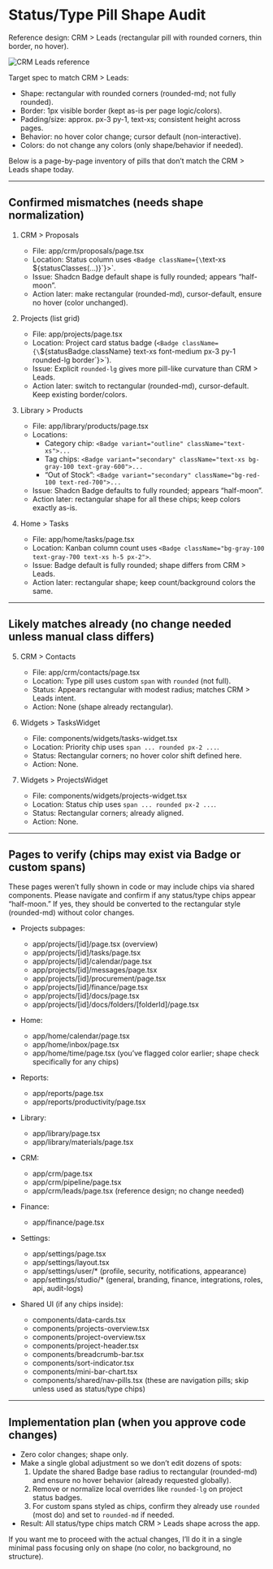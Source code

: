 # Status/Type Pill Shape Audit
Reference design: CRM > Leads (rectangular pill with rounded corners, thin border, no hover).

![CRM Leads reference](https://hebbkx1anhila5yf.public.blob.vercel-storage.com/Screenshot%202025-08-09%20at%2011.32.24-Kxw3p9bM2KPZMNI8waEclrDkThmV3i.png)

Target spec to match CRM > Leads:
- Shape: rectangular with rounded corners (rounded-md; not fully rounded).
- Border: 1px visible border (kept as-is per page logic/colors).
- Padding/size: approx. px-3 py-1, text-xs; consistent height across pages.
- Behavior: no hover color change; cursor default (non-interactive).
- Colors: do not change any colors (only shape/behavior if needed).

Below is a page-by-page inventory of pills that don’t match the CRM > Leads shape today.

---

## Confirmed mismatches (needs shape normalization)

1) CRM > Proposals
   - File: app/crm/proposals/page.tsx
   - Location: Status column uses `<Badge className={\`text-xs ${statusClasses(...)}\`}>`.
   - Issue: Shadcn Badge default shape is fully rounded; appears “half-moon”.
   - Action later: make rectangular (rounded-md), cursor-default, ensure no hover (color unchanged).

2) Projects (list grid)
   - File: app/projects/page.tsx
   - Location: Project card status badge (`<Badge className={\`${statusBadge.className} text-xs font-medium px-3 py-1 rounded-lg border\`}>`).
   - Issue: Explicit `rounded-lg` gives more pill-like curvature than CRM > Leads.
   - Action later: switch to rectangular (rounded-md), cursor-default. Keep existing border/colors.

3) Library > Products
   - File: app/library/products/page.tsx
   - Locations:
     - Category chip: `<Badge variant="outline" className="text-xs">...`
     - Tag chips: `<Badge variant="secondary" className="text-xs bg-gray-100 text-gray-600">...`
     - “Out of Stock”: `<Badge variant="secondary" className="bg-red-100 text-red-700">...`
   - Issue: Shadcn Badge defaults to fully rounded; appears “half-moon”.
   - Action later: rectangular shape for all these chips; keep colors exactly as-is.

4) Home > Tasks
   - File: app/home/tasks/page.tsx
   - Location: Kanban column count uses `<Badge className="bg-gray-100 text-gray-700 text-xs h-5 px-2">`.
   - Issue: Badge default is fully rounded; shape differs from CRM > Leads.
   - Action later: rectangular shape; keep count/background colors the same.

---

## Likely matches already (no change needed unless manual class differs)

5) CRM > Contacts
   - File: app/crm/contacts/page.tsx
   - Location: Type pill uses custom `span` with `rounded` (not full).
   - Status: Appears rectangular with modest radius; matches CRM > Leads intent.
   - Action: None (shape already rectangular).

6) Widgets > TasksWidget
   - File: components/widgets/tasks-widget.tsx
   - Location: Priority chip uses `span ... rounded px-2 ...`.
   - Status: Rectangular corners; no hover color shift defined here.
   - Action: None.

7) Widgets > ProjectsWidget
   - File: components/widgets/projects-widget.tsx
   - Location: Status chip uses `span ... rounded px-2 ...`.
   - Status: Rectangular corners; already aligned.
   - Action: None.

---

## Pages to verify (chips may exist via Badge or custom spans)

These pages weren’t fully shown in code or may include chips via shared components. Please navigate and confirm if any status/type chips appear “half-moon.” If yes, they should be converted to the rectangular style (rounded-md) without color changes.

- Projects subpages:
  - app/projects/[id]/page.tsx (overview)
  - app/projects/[id]/tasks/page.tsx
  - app/projects/[id]/calendar/page.tsx
  - app/projects/[id]/messages/page.tsx
  - app/projects/[id]/procurement/page.tsx
  - app/projects/[id]/finance/page.tsx
  - app/projects/[id]/docs/page.tsx
  - app/projects/[id]/docs/folders/[folderId]/page.tsx

- Home:
  - app/home/calendar/page.tsx
  - app/home/inbox/page.tsx
  - app/home/time/page.tsx (you’ve flagged color earlier; shape check specifically for any chips)

- Reports:
  - app/reports/page.tsx
  - app/reports/productivity/page.tsx

- Library:
  - app/library/page.tsx
  - app/library/materials/page.tsx

- CRM:
  - app/crm/page.tsx
  - app/crm/pipeline/page.tsx
  - app/crm/leads/page.tsx (reference design; no change needed)

- Finance:
  - app/finance/page.tsx

- Settings:
  - app/settings/page.tsx
  - app/settings/layout.tsx
  - app/settings/user/* (profile, security, notifications, appearance)
  - app/settings/studio/* (general, branding, finance, integrations, roles, api, audit-logs)

- Shared UI (if any chips inside):
  - components/data-cards.tsx
  - components/projects-overview.tsx
  - components/project-overview.tsx
  - components/project-header.tsx
  - components/breadcrumb-bar.tsx
  - components/sort-indicator.tsx
  - components/mini-bar-chart.tsx
  - components/shared/nav-pills.tsx (these are navigation pills; skip unless used as status/type chips)

---

## Implementation plan (when you approve code changes)
- Zero color changes; shape only.
- Make a single global adjustment so we don’t edit dozens of spots:
  1) Update the shared Badge base radius to rectangular (rounded-md) and ensure no hover behavior (already requested globally).
  2) Remove or normalize local overrides like `rounded-lg` on project status badges.
  3) For custom spans styled as chips, confirm they already use `rounded` (most do) and set to `rounded-md` if needed.
- Result: All status/type chips match CRM > Leads shape across the app.

If you want me to proceed with the actual changes, I’ll do it in a single minimal pass focusing only on shape (no color, no background, no structure).
